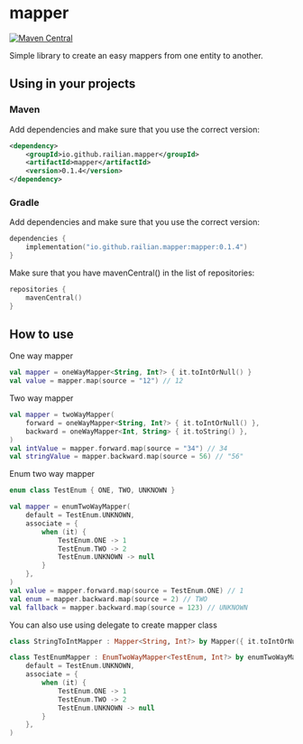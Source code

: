 # mapper
[![Maven Central](https://img.shields.io/maven-central/v/io.github.railian.mapper/mapper.svg?label=Maven%20Central)](https://search.maven.org/search?q=g:%22io.github.railian.mapper%22%20AND%20a:%22mapper%22)

Simple library to create an easy mappers from one entity to another.

## Using in your projects
### Maven
Add dependencies and make sure that you use the correct version:

```xml
<dependency>
    <groupId>io.github.railian.mapper</groupId>
    <artifactId>mapper</artifactId>
    <version>0.1.4</version>
</dependency>
```

### Gradle
Add dependencies and make sure that you use the correct version:

```kotlin
dependencies {
    implementation("io.github.railian.mapper:mapper:0.1.4")
}
```
Make sure that you have mavenCentral() in the list of repositories:

```kotlin
repositories {
    mavenCentral()
}
```

## How to use
One way mapper
```kotlin
val mapper = oneWayMapper<String, Int?> { it.toIntOrNull() }
val value = mapper.map(source = "12") // 12
```

Two way mapper
```kotlin
val mapper = twoWayMapper(
    forward = oneWayMapper<String, Int?> { it.toIntOrNull() },
    backward = oneWayMapper<Int, String> { it.toString() },
)
val intValue = mapper.forward.map(source = "34") // 34
val stringValue = mapper.backward.map(source = 56) // "56"
```
 
Enum two way mapper
```kotlin
enum class TestEnum { ONE, TWO, UNKNOWN }
```
```kotlin
val mapper = enumTwoWayMapper(
    default = TestEnum.UNKNOWN,
    associate = {
        when (it) {
            TestEnum.ONE -> 1
            TestEnum.TWO -> 2
            TestEnum.UNKNOWN -> null
        }
    },
)
val value = mapper.forward.map(source = TestEnum.ONE) // 1
val enum = mapper.backward.map(source = 2) // TWO
val fallback = mapper.backward.map(source = 123) // UNKNOWN
```

You can also use using delegate to create mapper class
```kotlin
class StringToIntMapper : Mapper<String, Int?> by Mapper({ it.toIntOrNull() })
```
```kotlin
class TestEnumMapper : EnumTwoWayMapper<TestEnum, Int?> by enumTwoWayMapper(
    default = TestEnum.UNKNOWN,
    associate = {
        when (it) {
            TestEnum.ONE -> 1
            TestEnum.TWO -> 2
            TestEnum.UNKNOWN -> null
        }
    },
)
```
